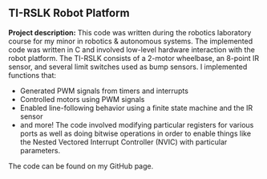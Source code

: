 ## TI-RSLK Robot Platform

**Project description:** This code was written during the robotics laboratory course for my minor in robotics & autonomous systems. The implemented code was written in C and involved low-level hardware interaction with the robot platform. The TI-RSLK consists of a 2-motor wheelbase, an 8-point IR sensor, and several limit switches used as bump sensors. I implemented functions that:
  - Generated PWM signals from timers and interrupts
  - Controlled motors using PWM signals
  - Enabled line-following behavior using a finite state machine and the IR sensor
  - and more!
The code involved modifying particular registers for various ports as well as doing bitwise operations in order to enable things like the Nested Vectored Interrupt Controller (NVIC) with particular parameters.

The code can be found on my GitHub page.
